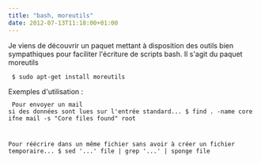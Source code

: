 ```yaml
---
title: "bash, moreutils"
date: 2012-07-13T11:18:00+01:00
---
```

Je viens de découvrir un paquet mettant à disposition des outils bien sympathiques pour faciliter l'écriture de scripts bash.  Il s'agit du paquet moreutils  <code><pre>
$ sudo apt-get install moreutils
</pre></code> Exemples d'utilisation :  <code><pre>
Pour envoyer un mail si des données sont lues sur l'entrée standard...
$ find . -name core | ifne mail -s "Core files found" root

Pour réécrire dans un même fichier sans avoir à créer un fichier temporaire...
$ sed '...' file | grep '...' | sponge file
</pre></code>
